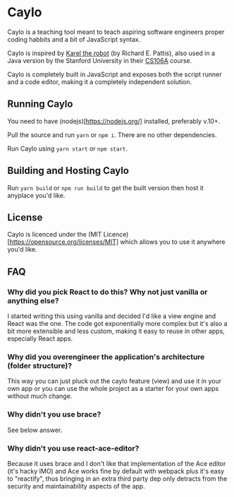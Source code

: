 # Caylo

Caylo is a teaching tool meant to teach aspiring software engineers proper coding habbits and a bit of JavaScript syntax.

Caylo is inspired by [Karel the robot](http://karel.sourceforge.net/) (by Richard E. Pattis), also used in a Java version by the Stanford University in their [CS106A](https://www.youtube.com/playlist?list=PLFE2A69D0EA1C22B3) course.

Caylo is completely built in JavaScript and exposes both the script runner and a code editor, making it a completely independent solution.

## Running Caylo

You need to have (nodejs)[https://nodejs.org/] installed, preferably v.10+.

Pull the source and run `yarn` or `npm i`. There are no other dependencies.

Run Caylo using `yarn start` or `npm start`.

## Building and Hosting Caylo

Run `yarn build` or `npm run build` to get the built version then host it anyplace you'd like.

## License

Caylo is licenced under the (MIT Licence) [https://opensource.org/licenses/MIT] which allows you to use it anywhere you'd like.

## FAQ

### Why did you pick React to do this? Why not just vanilla or anything else?

I started writing this using vanilla and decided I'd like a view engine and React was the one. The code got exponentially more complex but it's also a bit more extensible and less custom, making it easy to reuse in other apps, especially React apps.

### Why did you overengineer the application's architecture (folder structure)?

This way you can just pluck out the caylo feature (view) and use it in your own app or you can use the whole project as a starter for your own apps without much change.

### Why didn't you use brace?

See below answer.

### Why didn't you use react-ace-editor?

Because it uses brace and I don't like that implementation of the Ace editor (it's hacky IMO) and Ace works fine by default with webpack plus it's easy to "reactify", thus bringing in an extra third party dep only detracts from the security and maintainability aspects of the app.
